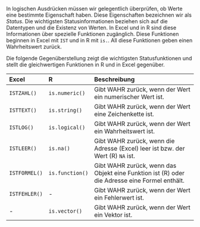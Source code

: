 In logischen Ausdrücken müssen wir gelegentlich überprüfen, ob Werte eine bestimmte Eigenschaft haben. Diese Eigenschaften bezeichnen wir als *Status*. Die wichtigsten Statusinformationen beziehen sich auf die Datentypen und die Existenz von Werten. In Excel und in R sind diese Informationen über spezielle Funktionen zugänglich. Diese Funktionen beginnen in Excel mit  `IST` und in R mit `is.`. All diese Funktionen geben einen Wahrheitswert zurück.

Die folgende Gegenüberstellung zeigt die wichtigsten Statusfunktionen  und stellt die gleichwertigen Funktionen in R und in Excel gegenüber.

| Excel |  R | Beschreibung |
| :--- | :--- | :--- | 
| `ISTZAHL()` |  `is.numeric()`| Gibt WAHR zurück, wenn der Wert ein numerischer Wert ist. |
| `ISTTEXT()` |  `is.string()` | Gibt WAHR zurück, wenn der Wert eine Zeichenkette ist. |
| `ISTLOG()` |  `is.logical()` | Gibt WAHR zurück, wenn der Wert ein Wahrheitswert ist. |
| `ISTLEER()` |  `is.na()` | Gibt WAHR zurück, wenn die Adresse (Excel) leer ist bzw. der Wert (R) `NA` ist. |
| `ISTFORMEL()` |  `is.function()` | Gibt WAHR zurück, wenn das Objekt eine Funktion ist (R) oder die Adresse eine Formel enthält.| 
| `ISTFEHLER()` |  - | Gibt WAHR zurück, wenn der Wert ein Fehlerwert ist. |
| - | `is.vector()` | Gibt WAHR zurück, wenn der Wert ein Vektor ist. |
